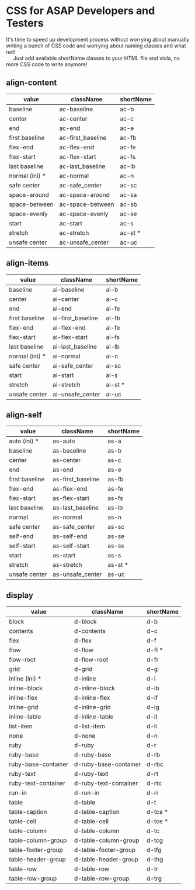 # CSS for ASAP Developers and Testers

It's time to speed up development process without worrying about manually writing a bunch of CSS code and worrying about naming classes and what not!
<br> &nbsp;&nbsp;&nbsp;&nbsp;
Just add available shortName classes to your HTML file and viola, no more CSS code to write anymore!

## align-content

| value           | className         | shortName |
| --------------- | ----------------- | --------- |
| baseline        | ac-baseline       | ac-b      |
| center          | ac-center         | ac-c      |
| end             | ac-end            | ac-e      |
| first baseline  | ac-first_baseline | ac-fb     |
| flex-end        | ac-flex-end       | ac-fe     |
| flex-start      | ac-flex-start     | ac-fs     |
| last baseline   | ac-last_baseline  | ac-lb     |
| normal (ini) \* | ac-normal         | ac-n      |
| safe center     | ac-safe_center    | ac-sc     |
| space-around    | ac-space-around   | ac-sa     |
| space-between   | ac-space-between  | ac-sb     |
| space-evenly    | ac-space-evenly   | ac-se     |
| start           | ac-start          | ac-s      |
| stretch         | ac-stretch        | ac-st \*  |
| unsafe center   | ac-unsafe_center  | ac-uc     |

## align-items

| value           | className         | shortName |
| --------------- | ----------------- | --------- |
| baseline        | ai-baseline       | ai-b      |
| center          | ai-center         | ai-c      |
| end             | ai-end            | ai-fe     |
| first baseline  | ai-first_baseline | ai-fb     |
| flex-end        | ai-flex-end       | ai-fe     |
| flex-start      | ai-flex-start     | ai-fs     |
| last baseline   | ai-last_baseline  | ai-lb     |
| normal (ini) \* | ai-normal         | ai-n      |
| safe center     | ai-safe_center    | ai-sc     |
| start           | ai-start          | ai-s      |
| stretch         | ai-stretch        | ai-st \*  |
| unsafe center   | ai-unsafe_center  | ai-uc     |

## align-self

| value          | className         | shortName |
| -------------- | ----------------- | --------- |
| auto (ini) \*  | as-auto           | as-a      |
| baseline       | as-baseline       | as-b      |
| center         | as-center         | as-c      |
| end            | as-end            | as-e      |
| first baseline | as-first_baseline | as-fb     |
| flex-end       | as-flex-end       | as-fe     |
| flex-start     | as-flex-start     | as-fs     |
| last baseline  | as-last_baseline  | as-lb     |
| normal         | as-normal         | as-n      |
| safe center    | as-safe_center    | as-sc     |
| self-end       | as-self-end       | as-se     |
| self-start     | as-self-start     | as-ss     |
| start          | as-start          | as-s      |
| stretch        | as-stretch        | as-st \*  |
| unsafe center  | as-unsafe_center  | as-uc     |

## display

| value               | className             | shortName |
| ------------------- | --------------------- | --------- |
| block               | d-block               | d-b       |
| contents            | d-contents            | d-c       |
| flex                | d-flex                | d-f       |
| flow                | d-flow                | d-fl \*   |
| flow-root           | d-flow-root           | d-fr      |
| grid                | d-grid                | d-g       |
| inline (ini) \*     | d-inline              | d-i       |
| inline-block        | d-inline-block        | d-ib      |
| inline-flex         | d-inline-flex         | d-if      |
| inline-grid         | d-inline-grid         | d-ig      |
| inline-table        | d-inline-table        | d-it      |
| list-item           | d-list-item           | d-li      |
| none                | d-none                | d-n       |
| ruby                | d-ruby                | d-r       |
| ruby-base           | d-ruby-base           | d-rb      |
| ruby-base-container | d-ruby-base-container | d-rbc     |
| ruby-text           | d-ruby-text           | d-rt      |
| ruby-text-container | d-ruby-text-container | d-rtc     |
| run-in              | d-run-in              | d-ri      |
| table               | d-table               | d-t       |
| table-caption       | d-table-caption       | d-tca \*  |
| table-cell          | d-table-cell          | d-tce \*  |
| table-column        | d-table-column        | d-tc      |
| table-column-group  | d-table-column-group  | d-tcg     |
| table-footer-group  | d-table-footer-group  | d-tfg     |
| table-header-group  | d-table-header-group  | d-thg     |
| table-row           | d-table-row           | d-tr      |
| table-row-group     | d-table-row-group     | d-trg     |
